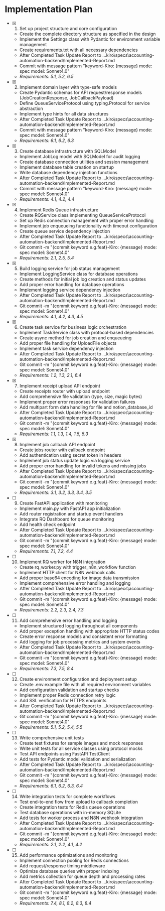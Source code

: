 # Implementation Plan

- [x] 1. Set up project structure and core configuration
  - Create the complete directory structure as specified in the design
  - Implement the Settings class with Pydantic for environment variable management
  - Create requirements.txt with all necessary dependencies
  - After Completed Task Update Report to ..\.kiro\specs\accounting-automation-backend\Implemented-Report.md
  - Commit with message pattern "keyword-Kiro: {message}
    mode: spec
    model: Sonnet4.0"
  - _Requirements: 5.1, 5.2, 6.5_

- [x] 2. Implement domain layer with type-safe models
  - Create Pydantic schemas for API request/response models (JobCreationResponse, JobCallbackPayload)
  - Define QueueServiceProtocol using typing.Protocol for service abstraction
  - Implement type hints for all data structures
  - After Completed Task Update Report to ..\.kiro\specs\accounting-automation-backend\Implemented-Report.md
  - Commit with message pattern "keyword-Kiro: {message}
    mode: spec
    model: Sonnet4.0"
  - _Requirements: 6.1, 6.2, 6.3_

- [x] 3. Create database infrastructure with SQLModel
  - Implement JobLog model with SQLModel for audit logging
  - Create database connection utilities and session management
  - Implement database table creation on startup
  - Write database dependency injection functions
  - After Completed Task Update Report to ..\.kiro\specs\accounting-automation-backend\Implemented-Report.md
  - Commit with message pattern "keyword-Kiro: {message}
    mode: spec
    model: Sonnet4.0"
  - _Requirements: 4.1, 4.2, 4.4_

- [x] 4. Implement Redis Queue infrastructure
  - Create RQService class implementing QueueServiceProtocol
  - Set up Redis connection management with proper error handling
  - Implement job enqueueing functionality with timeout configuration
  - Create queue service dependency injection
  - After Completed Task Update Report to ..\.kiro\specs\accounting-automation-backend\Implemented-Report.md
  - Git commit -m "{commit keyword e.g.feat}-Kiro: {message}
    mode: spec
    model: Sonnet4.0"
  - _Requirements: 2.1, 2.5, 5.4_

- [x] 5. Build logging service for job status management
  - Implement LoggingService class for database operations
  - Create methods for initial job log creation and status updates
  - Add proper error handling for database operations
  - Implement logging service dependency injection
  - After Completed Task Update Report to ..\.kiro\specs\accounting-automation-backend\Implemented-Report.md
  - Git commit -m "{commit keyword e.g.feat}-Kiro: {message}
    mode: spec
    model: Sonnet4.0"
  - _Requirements: 4.1, 4.2, 4.3, 4.5_

- [x] 6. Create task service for business logic orchestration
  - Implement TaskService class with protocol-based dependencies
  - Create async method for job creation and enqueueing
  - Add proper file handling for UploadFile objects
  - Implement task service dependency injection
  - After Completed Task Update Report to ..\.kiro\specs\accounting-automation-backend\Implemented-Report.md
  - Git commit -m "{commit keyword e.g.feat}-Kiro: {message}
    mode: spec
    model: Sonnet4.0"
  - _Requirements: 1.2, 1.3, 2.1, 6.4_

- [x] 7. Implement receipt upload API endpoint
  - Create receipts router with upload endpoint
  - Add comprehensive file validation (type, size, magic bytes)
  - Implement proper error responses for validation failures
  - Add multipart form data handling for file and notion_database_id
  - After Completed Task Update Report to ..\.kiro\specs\accounting-automation-backend\Implemented-Report.md
  - Git commit -m "{commit keyword e.g.feat}-Kiro: {message}
    mode: spec
    model: Sonnet4.0"
  - _Requirements: 1.1, 1.3, 1.4, 1.5, 5.3_

- [x] 8. Implement job callback API endpoint

  - Create jobs router with callback endpoint
  - Add authentication using secret token in headers
  - Implement job status update logic via logging service
  - Add proper error handling for invalid tokens and missing jobs
  - After Completed Task Update Report to ..\.kiro\specs\accounting-automation-backend\Implemented-Report.md
  - Git commit -m "{commit keyword e.g.feat}-Kiro: {message}
    mode: spec
    model: Sonnet4.0"
  - _Requirements: 3.1, 3.2, 3.3, 3.4, 3.5_

- [ ] 9. Create FastAPI application with monitoring
  - Implement main.py with FastAPI app initialization
  - Add router registration and startup event handlers
  - Integrate RQ Dashboard for queue monitoring
  - Add health check endpoint
  - After Completed Task Update Report to ..\.kiro\specs\accounting-automation-backend\Implemented-Report.md
  - Git commit -m "{commit keyword e.g.feat}-Kiro: {message}
    mode: spec
    model: Sonnet4.0"
  - _Requirements: 7.1, 7.2, 4.4_

- [ ] 10. Implement RQ worker for N8N integration
  - Create rq_worker.py with trigger_n8n_workflow function
  - Implement HTTP client for N8N webhook calls
  - Add proper base64 encoding for image data transmission
  - Implement comprehensive error handling and logging
  - After Completed Task Update Report to ..\.kiro\specs\accounting-automation-backend\Implemented-Report.md
  - Git commit -m "{commit keyword e.g.feat}-Kiro: {message}
    mode: spec
    model: Sonnet4.0"
  - _Requirements: 2.2, 2.3, 2.4, 7.3_

- [ ] 11. Add comprehensive error handling and logging
  - Implement structured logging throughout all components
  - Add proper exception handling with appropriate HTTP status codes
  - Create error response models and consistent error formatting
  - Add logging for job processing metrics and system events
  - After Completed Task Update Report to ..\.kiro\specs\accounting-automation-backend\Implemented-Report.md
  - Git commit -m "{commit keyword e.g.feat}-Kiro: {message}
    mode: spec
    model: Sonnet4.0"
  - _Requirements: 7.3, 7.5, 8.4_

- [ ] 12. Create environment configuration and deployment setup
  - Create .env.example file with all required environment variables
  - Add configuration validation and startup checks
  - Implement proper Redis connection retry logic
  - Add SSL verification for HTTPS endpoints
  - After Completed Task Update Report to ..\.kiro\specs\accounting-automation-backend\Implemented-Report.md
  - Git commit -m "{commit keyword e.g.feat}-Kiro: {message}
    mode: spec
    model: Sonnet4.0"
  - _Requirements: 5.1, 5.2, 5.4, 5.5_

- [ ] 13. Write comprehensive unit tests
  - Create test fixtures for sample images and mock responses
  - Write unit tests for all service classes using protocol mocks
  - Test API endpoints using FastAPI TestClient
  - Add tests for Pydantic model validation and serialization
  - After Completed Task Update Report to ..\.kiro\specs\accounting-automation-backend\Implemented-Report.md
  - Git commit -m "{commit keyword e.g.feat}-Kiro: {message}
    mode: spec
    model: Sonnet4.0"
  - _Requirements: 6.1, 6.2, 6.3, 6.4_

- [ ] 14. Write integration tests for complete workflows
  - Test end-to-end flow from upload to callback completion
  - Create integration tests for Redis queue operations
  - Test database operations with in-memory SQLite
  - Add tests for worker process and N8N webhook integration
  - After Completed Task Update Report to ..\.kiro\specs\accounting-automation-backend\Implemented-Report.md
  - Git commit -m "{commit keyword e.g.feat}-Kiro: {message}
    mode: spec
    model: Sonnet4.0"
  - _Requirements: 2.1, 2.2, 4.1, 4.2_

- [ ] 15. Add performance optimizations and monitoring
  - Implement connection pooling for Redis connections
  - Add request/response timing middleware
  - Optimize database queries with proper indexing
  - Add metrics collection for queue depth and processing rates
  - After Completed Task Update Report to ..\.kiro\specs\accounting-automation-backend\Implemented-Report.md
  - Git commit -m "{commit keyword e.g.feat}-Kiro: {message}
    mode: spec
    model: Sonnet4.0"
  - _Requirements: 7.4, 8.1, 8.2, 8.3, 8.4_